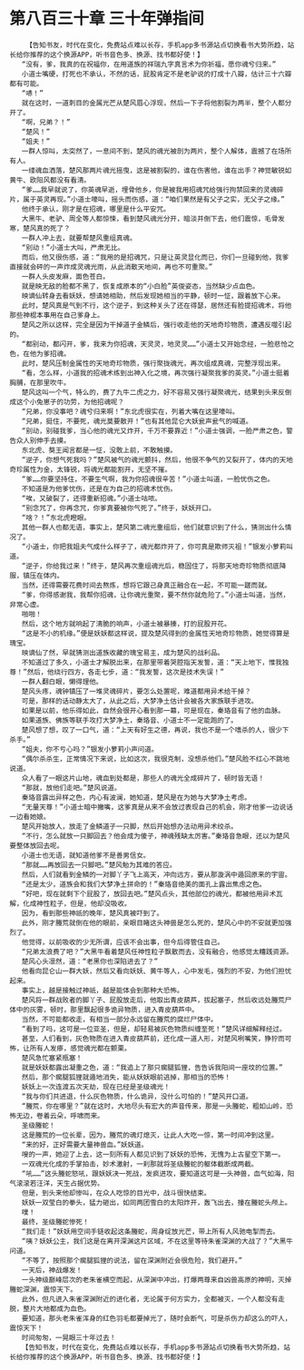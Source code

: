 # 第八百三十章 三十年弹指间
        【告知书友，时代在变化，免费站点难以长存，手机app多书源站点切换看书大势所趋，站长给你推荐的这个换源APP，听书音色多、换源、找书都好使！】
       “没有，爹，我真的在祝福你，在用道族的祥瑞九字真言术为你祈福，愿你魂兮归来。”
       小道士嘴硬，打死也不承认，不然的话，屁股肯定不是老驴说的打成十八瓣，估计三十六瓣都有可能。
       “哧！”
       就在这时，一道刺目的金属光芒从楚风眉心浮现，然后一下子将他割裂为两半，整个人都分开了。
       “啊，兄弟？！”
       “楚风！”
       “姐夫！”
       一群人惊叫，太突然了，一息间不到，楚风的魂光被剖为两片，整个人解体，震撼了在场所有人。
       一缕魂血洒落，楚风那两片魂光摇曳，这是被割裂的，谁在伤害他，谁在出手？神觉敏锐如黄牛、欧阳风都没有看清。
       “爹……我早就说了，你英魂早逝，埋骨他乡，你是被我用招魂咒给强行拘禁回来的灵魂碎片，属于英灵再现。”小道士嚎叫，摇头而伤感，道：“咱们果然是有父子之实，无父子之缘。”
       他终于承认，刚才是在招魂，哪里是什么平安咒。
       大黑牛、老驴、周全等人都惊悚，看到楚风魂光分开，暗淡并倒下去，他们震惊，毛骨发寒，楚风真的死了？
       一群人冲上去，就要帮楚风重组真魂。
       “别动！”小道士大叫，严肃无比。
       而后，他又很伤感，道：“我用的是招魂咒，只是让英灵显化而已，你们一旦碰到他，我爹直接就会砰的一声炸成灵魂光雨，从此消散天地间，再也不可重聚。”
       一群人头皮发麻，面色苍白。
       就是映无敌的脸都不黑了，恢复成原本的“小白脸”英俊姿态，当然缺少点血色。
       映谪仙转身去看妖妖，想请她相助，然后发现她相当的平静，顿时一怔，跟着放下心来。
       此时，楚风真是气到不行，这个逆子，到这种关头了还在得瑟，居然还有脸提招魂术，将他那些神棍本事用在自己爹身上。
       楚风之所以这样，完全是因为干掉道子金鳞后，强行收走他的天地奇珍物质，遭遇反噬引起的。
       “都别动，都闪开，爹，我来为你招魂，天灵灵，地灵灵……”小道士又开始念经，一脸悲怆之色，在他为爹招魂。
       此时，楚风压制金属性的天地奇珍物质，强行聚拢魂光，再次组成真魂，完整浮现出来。
       “看，怎么样，小道我的招魂术练到出神入化之境，再次强行凝聚我爹的英灵。”小道士挺着胸脯，在那里吹牛。
       楚风这叫一个气，特么的，费了九牛二虎之力，好不容易又强行凝聚魂光，结果到头来反倒成这个小兔崽子的功劳，为他招魂呢？
       “兄弟，你没事吧？魂兮归来啊！”东北虎很实在，列着大嘴在这里嚎叫。
       “兄弟，挺住，不要死，魂光莫要散开！”也有其他昆仑大妖瓮声瓮气的喊道。
       “别动，别碰我爹，当心他的魂光又炸开，千万不要靠近！”小道士强调，一脸严肃之色，警告众人别伸手去摸。
       东北虎、獒王闻言都是一怔，没敢上前，不敢触摸。
       “逆子，你想气死我吗？”楚风被气的魂光颤抖，然后，他很不争气的又裂开了，体内的天地奇珍属性为金，太锋锐，将魂光都能割开，无坚不摧。
       “爹……你要坚持住，不要生气啊，我为你招魂很辛苦！”小道士叫道，一脸忧伤之色。
       不知道是为他爹忧伤，还是在为自己的招魂术忧伤。
       “唉，又破裂了，还得重新招魂。”小道士咕哝。
       “别念咒了，你再念咒，你爹真要被你气死了。”终于，妖妖开口。
       “啥？！”东北虎瞪眼。
       其他一群人也都无语，事实上，楚风第二魂光重组后，他们就意识到了什么，猜测出什么情况了。
       “小道士，你把我姐夫气成什么样子了，魂光都炸开了，你可真是欺师灭祖！”银发小萝莉叫道。
       “逆子，你给我过来！”终于，楚风再次重组魂光后，稳固住了，将那天地奇珍物质彻底降服，镇压在体内。
       当然，还得需要花费时间去熬炼，想将它跟己身真正融合在一起，不可能一蹉而就。
       “爹，你得感谢我，我帮你招魂，让你魂光重聚，要不然你就危险了。”小道士叫道，当然，非常心虚。
       啪啪！
       然后，这个地方就响起了清脆的响声，小道士被暴揍，打的屁股开花。
       “这是不小的机缘。”便是妖妖都这样说，提及楚风得到的金属性天地奇珍物质，她觉得算是瑰宝。
       映谪仙了然，早就猜测出道族收藏的瑰宝易主，成为楚风的战利品。
       不知道过了多久，小道士才解脱出来，在那里带着哭腔指天发誓，道：“天上地下，惟我独尊！”然后，他绕行四方，各走七步，道：“我发誓，这次是技术失误！”
       一群人翻白眼，懒得理他。
       楚风头疼，魂钟镇压了一堆灵魂碎片，要怎么处置呢，难道都用异术给干掉？
       可是，那样的话动静太大了，从此之后，大梦净土估计会被各大家族联手进攻。
       如果是以前，他乐得如此，自然会很开心看到那一幕，可是现在，秦珞音有了他的血脉。
       如果道族、佛族等联手攻打大梦净土，秦珞音、小道士不一定能跑的了。
       楚风想了想，叹了一口气，道：“上天有好生之德，再说，我也不是一个嗜杀的人，很少下杀手。”
       “姐夫，你不亏心吗？”银发小萝莉小声问道。
       “偶尔杀杀生，正常情况下来说，比如这次，我很克制，没想杀他们。”楚风脸不红心不跳地说道。
       众人看了一眼这片山地，魂血到处都是，那些人的魂光全成碎片了，顿时皆无语！
       “那就，放他们走吧。”楚风说道。
       秦珞音露出异样之色，内心有波澜，她知道，楚风是在为她与大梦净土考虑。
       “无量天尊！”小道士暗中撇嘴，这爹真是从来不会放过表现自己的机会，刚才他爹一边说话一边看她娘。
       楚风开始放人，放走了金鳞道子一只脚，然后开始想办法动用异术绞杀。
       “不行，怎么就放一只脚回去？他会成为傻子，神魂残缺太厉害。”秦珞音急眼，还以为楚风要整体放回去呢。
       小道士也无语，就知道他爹不是善男信女。
       “那就……再放回去一只脚吧。”楚风勉为其难的答应。
       然后，人们就看到金鳞的一对脚丫子飞上高天，冲向远方，要从那漩涡中遁回原来的宇宙。
       “还是太少，道族会和我们大梦净土拼命的！”秦珞音绝美的面孔上露出焦虑之色。
       “好吧，现在就剩下个屁股了，放回去吧。”楚风点头，其他部位的魂光，都被他用异术瓦解，化成神性粒子，但是，他却没吸收。
       因为，看到那些神祇的晚年，楚风真被吓到了。
       此外，刚才螣荒就倒在他的眼前，亲眼目睹这头神兽是怎么死的，楚风心中的不安就更加强烈了。
       他觉得，以前吸收的少无所谓，应该不会出事，但今后得管住自己。
       “兄弟太浪费了吧？”大黑牛看着楚风任神性粒子飘散而去，没有融合，他感觉太糟践资源。
       楚风心头凛然，道：“老黑你也深陷进去了？”
       他看向昆仑山一群大妖，然后又看向妖妖、黄牛等人，心中发毛，强烈的不安，为他们担忧起来。
       事实上，越是接触过神祇，越是能体会到那种大恐怖。
       楚风将一群战败者的脚丫子、屁股放走后，他取出青皮葫芦，拔起塞子，然后收远处螣荒尸体中的灰雾，顿时，那里飘起很多诡异物质，进入青皮葫芦中。
       当然，不可能都收走，有相当一部分永远留在螣荒的腐烂尸体中。
       “看到了吗，这可是一位亚圣，但是，却轻易被灰色物质纠缠至死！”楚风详细解释经过。
       甚至，人们看到，灰色物质在进入青皮葫芦前，还化成一道人形，对楚风咧嘴笑，狰狞而可怖，让所有人发瘆，感觉魂光都在颤栗。
       楚风急忙塞紧瓶塞！
       就是妖妖都露出凝重之色，道：“我追上了那只瘸腿狐狸，告告诉我阳间一座坟的位置。”
       然后，那个瘸腿狐狸就遁地消失，能从妖妖眼前逃掉，那相当的恐怖！
       妖妖上一次连渡五次天劫，现在已经是圣级魂光！
       “我与你们共进退，什么灰色物质，什么诡异，没什么可怕的！”楚风开口道。
       “螣荒，你在哪里？”就在这时，大地尽头有宏大的声音传来，那是一头螣蛇，粗如山岭，恐怖无边，卷着云朵，呼啸而来。
       圣级螣蛇！
       这是螣荒的一位长辈，因为，螣荒的魂灯熄灭，让此人大吃一惊，第一时间冲到这里。
       “来的好，正好需要大量神兽血。”妖妖道。
       嗖的一声，她迎了上去，这一刻所有人都见识到了妖妖的恐怖，无愧为上古星空下第一。
       一双魂光化成的手掌拍击，妙术激射，一刹那就将圣级螣蛇的躯体截断成两截。
       “吼……”这头螣蛇怒吼，跟妖妖决一死战，发疯进攻，要知道这可是一头神兽，血气如海，阳气滚滚若汪洋，天生占据优势。
       但是，到头来他却惨叫，在众人吃惊的目光中，战斗很快结束。
       妖妖一双莹白的拳头，猛力砸出，如同两团雪白的太阳炸开，轰飞出去，撞在螣蛇头颅上。
       噗！
       最终，圣级螣蛇惨死！
       “我们走！”妖妖用空间手链收起这条螣蛇，周身绽放光芒，带上所有人风驰电掣而去。
       “咦？妖妖公主，我们这是在离开深渊这片区域，不在这里等待朱雀深渊的大战了？”大黑牛问道。
       “不等了，按照那个瘸腿狐狸的说法，留在深渊附近会很危险，我们避开。”
       一天后，神战爆发！
       一头神级巅峰层次的老朱雀横空而起，从深渊中冲出，打爆两尊来自凶兽高原的神明，灭掉螣蛇深渊，震惊天下。
       此外，但凡进入朱雀深渊附近的进化者，无论属于何方实力，全都被灭，一个人都没有走脱，整片大地都成为血色。
       要知道，那头老朱雀浑身的红色羽毛都要掉光了，随时会断气，可是杀伤力却这么的吓人，震惊天下！
       时间匆匆，一晃眼三十年过去！
       【告知书友，时代在变化，免费站点难以长存，手机app多书源站点切换看书大势所趋，站长给你推荐的这个换源APP，听书音色多、换源、找书都好使！】